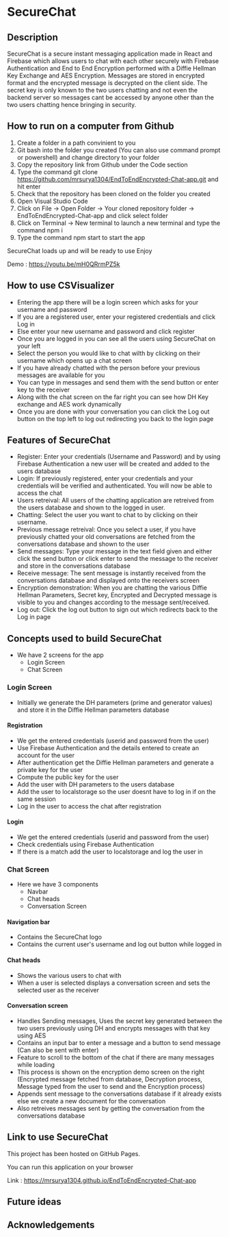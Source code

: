 # SecureChat
## Description
SecureChat is a secure instant messaging application made in React and Firebase which allows users to chat with each other securely with Firebase Authentication and End to End Encryption performed with a Diffie Hellman Key Exchange and AES Encryption. Messages are stored in encrypted format and the encrypted message is decrypted on the client side. The secret key is only known to the two users chatting and not even the backend server so messages cant be accessed by anyone other than the two users chatting hence bringing in security.

## How to run on a computer from Github
1. Create a folder in a path convinient to you
2. Git bash into the folder you created (You can also use command prompt or powershell) and change directory to your folder
3. Copy the repository link from Github under the Code section
4. Type the command git clone https://github.com/mrsurya1304/EndToEndEncrypted-Chat-app.git and hit enter
5. Check that the repository has been cloned on the folder you created
6. Open Visual Studio Code
7. Click on File -> Open Folder -> Your cloned repository folder -> EndToEndEncrypted-Chat-app and click select folder
8. Click on Terminal -> New terminal to launch a new terminal and type the command npm i
9. Type the command npm start to start the app

SecureChat loads up and will be ready to use Enjoy

Demo : https://youtu.be/mH0QRrmPZ5k

## How to use CSVisualizer
- Entering the app there will be a login screen which asks for your username and password
- If you are a registered user, enter your registered credentials and click Log in
- Else enter your new username and password and click register
- Once you are logged in you can see all the users using SecureChat on your left
- Select the person you would like to chat wilth by clicking on their username which opens up a chat screen
- If you have already chatted with the person before your previous messages are available for you
- You can type in messages and send them with the send button or enter key to the receiver
- Along with the chat screen on the far right you can see how DH Key exchange and AES work dynamically
- Once you are done with your conversation you can click the Log out button on the top left to log out redirecting you back to the login page

## Features of SecureChat
- Register: Enter your credentials (Username and Password) and by using Firebase Authentication a new user will be created and added to the users database
- Login: If previously registered, enter your credentials and your credentials will be verified and authenticated. You will now be able to access the chat
- Users retreival: All users of the chatting application are retreived from the users database and shown to the logged in user.
- Chatting: Select the user you want to chat to by clicking on their username.
- Previous message retreival: Once you select a user, if you have previously chatted your old conversations are fetched from the conversations database and shown to the user
- Send messages: Type your message in the text field given and either click the send button or click enter to send the message to the receiver and store in the conversations database
- Receive message: The sent message is instantly received from the conversations database and displayed onto the receivers screen
- Encryption demonstration: When you are chatting the various Diffie Hellman Parameters, Secret key, Encrypted and Decrypted message is visible to you and changes according to the message sent/received.
- Log out: Click the log out button to sign out which redirects back to the Log in page

## Concepts used to build SecureChat
- We have 2 screens for the app
  - Login Screen
  - Chat Screen

### Login Screen
- Initially we generate the DH parameters (prime and generator values) and store it in the Diffie Hellman parameters database
 
#### Registration
- We get the entered credentials (userid and password from the user)
- Use Firebase Authentication and the details entered to create an account for the user
- After authentication get the Diffie Hellman parameters and generate a private key for the user
- Compute the public key for the user
- Add the user with DH parameters to the users database
- Add the user to localstorage so the user doesnt have to log in if on the same session
- Log in the user to access the chat after registration

#### Login
- We get the entered credentials (userid and password from the user)
- Check credentials using Firebase Authentication
- If there is a match add the user to localstorage and log the user in

### Chat Screen
- Here we have 3 components
    - Navbar
    - Chat heads
    - Conversation Screen

#### Navigation bar
- Contains the SecureChat logo
- Contains the current user's username and log out button while logged in

#### Chat heads
- Shows the various users to chat with
- When a user is selected displays a conversation screen and sets the selected user as the receiver

#### Conversation screen
- Handles Sending messages, Uses the secret key generated between the two users previously using DH and encrypts messages with that key using AES
- Contains an input bar to enter a message and a button to send message (Can also be sent with enter)
- Feature to scroll to the bottom of the chat if there are many messages while loading
- This process is shown on the encryption demo screen on the right (Encrypted message fetched from database, Decryption process, Message typed from the user to send and the Encryption process)
- Appends sent message to the conversations database if it already exists else we create a new document for the conversation
- Also retreives messages sent by getting the conversation from the conversations database

## Link to use SecureChat
This project has been hosted on GitHub Pages. 

You can run this application on your browser

Link : https://mrsurya1304.github.io/EndToEndEncrypted-Chat-app

## Future ideas

## Acknowledgements
